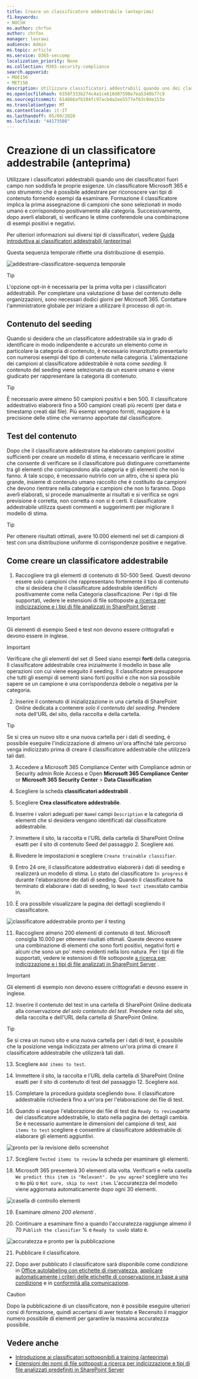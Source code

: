 ```yaml
---
title: Creare un classificatore addestrabile (anteprima)
f1.keywords:
- NOCSH
ms.author: chrfox
author: chrfox
manager: laurawi
audience: Admin
ms.topic: article
ms.service: O365-seccomp
localization_priority: None
ms.collection: M365-security-compliance
search.appverid:
- MOE150
- MET150
description: Utilizzare classificatori addestrabili quando uno dei classificatori incorporati non soddisfa le proprie esigenze. Un classificatore Microsoft 365 è uno strumento che è possibile addestrare per riconoscere vari tipi di contenuto fornendo esempi da esaminare. In questo argomento viene illustrato come creare un classificatore personalizzato.
ms.openlocfilehash: 6358f333b274c4a1ce618d87598e7ea5340b77c9
ms.sourcegitcommit: 614666afb104fc97acb4a2ee5577ef63c0de153a
ms.translationtype: MT
ms.contentlocale: it-IT
ms.lasthandoff: 05/09/2020
ms.locfileid: "44173508"
---
```

# <a name="creating-a-trainable-classifier-preview"></a>Creazione di un classificatore addestrabile (anteprima)

Utilizzare i classificatori addestrabili quando uno dei classificatori fuori campo non soddisfa le proprie esigenze. Un classificatore Microsoft 365 è uno strumento che è possibile addestrare per riconoscere vari tipi di contenuto fornendo esempi da esaminare. Formazione il classificatore implica la prima assegnazione di campioni che sono selezionati in modo umano e corrispondono positivamente alla categoria. Successivamente, dopo averli elaborati, si verificano le stime conferendole una combinazione di esempi positivi e negativi.

Per ulteriori informazioni sui diversi tipi di classificatori, vedere [Guida introduttiva ai classificatori addestrabili (anteprima)](classifier-getting-started-with.md)

Questa sequenza temporale riflette una distribuzione di esempio.

![addestrare-classificatore-sequenza temporale](../media/trainable-classifier-deployment-timeline_border.png)

> [!TIP]
> L'opzione opt-in è necessaria per la prima volta per i classificatori addestrabili. Per completare una valutazione di base del contenuto delle organizzazioni, sono necessari dodici giorni per Microsoft 365. Contattare l'amministratore globale per iniziare a utilizzare il processo di opt-in.

## <a name="seed-content"></a>Contenuto del seeding

Quando si desidera che un classificatore addestrabile sia in grado di identificare in modo indipendente e accurato un elemento come in particolare la categoria di contenuto, è necessario innanzitutto presentarlo con numerosi esempi del tipo di contenuto nella categoria. L'alimentazione dei campioni al classificatore addestrabile è nota come *seeding*. Il contenuto del seeding viene selezionato da un essere umano e viene giudicato per rappresentare la categoria di contenuto.

> [!TIP]
> È necessario avere almeno 50 campioni positivi e ben 500. Il classificatore addestrativo elaborerà fino a 500 campioni creati più recenti (per data e timestamp creati dal file). Più esempi vengono forniti, maggiore è la precisione delle stime che verranno apportate dal classificatore.

## <a name="testing-content"></a>Test del contenuto

Dopo che il classificatore addestratore ha elaborato campioni positivi sufficienti per creare un modello di stima, è necessario verificare le stime che consente di verificare se il classificatore può distinguere correttamente tra gli elementi che corrispondono alla categoria e gli elementi che non lo fanno. A tale scopo, è necessario nutrirlo con un altro, che si spera più grande, insieme di contenuto umano raccolto che è costituito da campioni che devono rientrare nella categoria e campioni che non lo faranno. Dopo averli elaborati, si procede manualmente ai risultati e si verifica se ogni previsione è corretta, non corretta o non si è certi. Il classificatore addestrabile utilizza questi commenti e suggerimenti per migliorare il modello di stima.

> [!TIP]
> Per ottenere risultati ottimali, avere 10.000 elementi nel set di campioni di test con una distribuzione uniforme di corrispondenze positive e negative.

## <a name="how-to-create-a-trainable-classifier"></a>Come creare un classificatore addestrabile

1. Raccogliere tra gli elementi di contenuto di 50-500 Seed. Questi devono essere solo campioni che rappresentano fortemente il tipo di contenuto che si desidera che il classificatore addestrabile identifichi positivamente come nella Categoria classificazione. Per i tipi di file supportati, vedere le estensioni di file sottoposte [a ricerca per indicizzazione e i tipi di file analizzati in SharePoint Server](https://docs.microsoft.com/sharepoint/technical-reference/default-crawled-file-name-extensions-and-parsed-file-types) .

> [!IMPORTANT]
> Gli elementi di esempio Seed e test non devono essere crittografati e devono essere in inglese.

> [!IMPORTANT]
> Verificare che gli elementi del set di Seed siano esempi **forti** della categoria. Il classificatore addestrabile crea inizialmente il modello in base alle operazioni con cui viene eseguito il seeding. Il classificatore presuppone che tutti gli esempi di sementi siano forti positivi e che non sia possibile sapere se un campione è una corrispondenza debole o negativa per la categoria.

2. Inserire il contenuto di inizializzazione in una cartella di SharePoint Online dedicata a contenere *solo il contenuto del seeding*. Prendere nota dell'URL del sito, della raccolta e della cartella.

> [!TIP]
> Se si crea un nuovo sito e una nuova cartella per i dati di seeding, è possibile eseguire l'indicizzazione di almeno un'ora affinché tale percorso venga indicizzato prima di creare il classificatore addestrabile che utilizzerà tali dati.

3. Accedere a Microsoft 365 Compliance Center with Compliance admin or Security admin Role Access e Open **Microsoft 365 Compliance Center** or **Microsoft 365 Security Center** > **Data Classification**

4. Scegliere la scheda **classificatori addestrabili** .

5. Scegliere **Crea classificatore addestrabile**.

6. Inserire i valori adeguati per `Name`i campi `Description` e la categoria di elementi che si desidera vengano identificati dal classificatore addestrabile.

7. Immettere il sito, la raccolta e l'URL della cartella di SharePoint Online esatti per il sito di contenuto Seed del passaggio 2. Scegliere `Add`.

8. Rivedere le impostazioni e scegliere `Create trainable classifier`.

9. Entro 24 ore, il classificatore addestrativo elaborerà i dati di seeding e realizzerà un modello di stima. Lo stato del classificatore `In progress` è durante l'elaborazione dei dati di seeding. Quando il classificatore ha terminato di elaborare i dati di seeding, lo `Need test items`stato cambia in.

10. È ora possibile visualizzare la pagina dei dettagli scegliendo il classificatore.


![classificatore addestrabile pronto per il testing](../media/classifier-trainable-ready-to-test-detail.png)

11. Raccogliere almeno 200 elementi di contenuto di test. Microsoft consiglia 10.000 per ottenere risultati ottimali. Queste devono essere una combinazione di elementi che sono forti positivi, negativi forti e alcuni che sono un po' meno evidenti nella loro natura. Per i tipi di file supportati, vedere le estensioni di file sottoposte [a ricerca per indicizzazione e i tipi di file analizzati in SharePoint Server](https://docs.microsoft.com/sharepoint/technical-reference/default-crawled-file-name-extensions-and-parsed-file-types) .

> [!IMPORTANT]
> Gli elementi di esempio non devono essere crittografati e devono essere in inglese.

12. Inserire il contenuto del test in una cartella di SharePoint Online dedicata alla conservazione *del solo contenuto del test*. Prendere nota del sito, della raccolta e dell'URL della cartella di SharePoint Online.

> [!TIP]
> Se si crea un nuovo sito e una nuova cartella per i dati di test, è possibile che la posizione venga indicizzata per almeno un'ora prima di creare il classificatore addestrabile che utilizzerà tali dati.

13. Scegliere `Add items to test`.

14. Immettere il sito, la raccolta e l'URL della cartella di SharePoint Online esatti per il sito di contenuto di test del passaggio 12. Scegliere `Add`.

15. Completare la procedura guidata scegliendo `Done`. Il classificatore addestrabile richiederà fino a un'ora per l'elaborazione dei file di test.

16. Quando si esegue l'elaborazione dei file di test da `Ready to review`parte del classificatore addestrabile, lo stato nella pagina dei dettagli cambia. Se è necessario aumentare le dimensioni del campione di test, `Add items to test` scegliere e consentire al classificatore addestrabile di elaborare gli elementi aggiuntivi.

![pronto per la revisione dello screenshot](../media/classifier-trainable-ready-to-review-detail.png)

17. Scegliere `Tested items to review` la scheda per esaminare gli elementi.

18. Microsoft 365 presenterà 30 elementi alla volta. Verificarli e nella casella `We predict this item is "Relevant". Do you agree?` scegliere uno `Yes` o `No` più o `Not sure, skip to next item`. L'accuratezza del modello viene aggiornata automaticamente dopo ogni 30 elementi.

![casella di controllo elementi](../media/classifier-trainable-review-detail.png)

19. Esaminare *almeno 200 elementi* .

<!-- insert Analyze steps here-->

20. Continuare a esaminare fino a quando l'accuratezza raggiunge almeno il 70 `Publish the classifier` % e `Ready to use`lo stato è.

![accuratezza e pronto per la pubblicazione](../media/classifier-trainable-review-ready-to-publish.png)

21. Pubblicare il classificatore.

22. Dopo aver pubblicato il classificatore sarà disponibile come condizione in [Office autolabeling con etichette di riservatezza](apply-sensitivity-label-automatically.md), [applicare automaticamente i criteri delle etichette di conservazione in base a una condizione](labels.md#applying-a-retention-label-automatically-based-on-conditions) e in [conformità alla comunicazione](communication-compliance.md).

> [!CAUTION]
> Dopo la pubblicazione di un classificatore, non è possibile eseguire ulteriori corsi di formazione, quindi accertarsi di aver testato e Recensito il maggior numero possibile di elementi per garantire la massima accuratezza possibile.

## <a name="see-also"></a>Vedere anche

- [Introduzione ai classificatori sottoponibili a training (anteprima)](classifier-getting-started-with.md)
- [Estensioni dei nomi di file sottoposti a ricerca per indicizzazione e tipi di file analizzati predefiniti in SharePoint Server](https://docs.microsoft.com/sharepoint/technical-reference/default-crawled-file-name-extensions-and-parsed-file-types)
